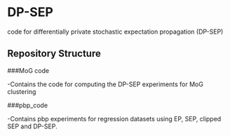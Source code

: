 # DP-SEP
code for differentially private stochastic expectation propagation (DP-SEP)


## Repository Structure

###MoG code

-Contains the code for computing the DP-SEP experiments for MoG clustering
 
###pbp_code

-Contains pbp experiments for regression datasets using EP, SEP, clipped SEP and DP-SEP. 
